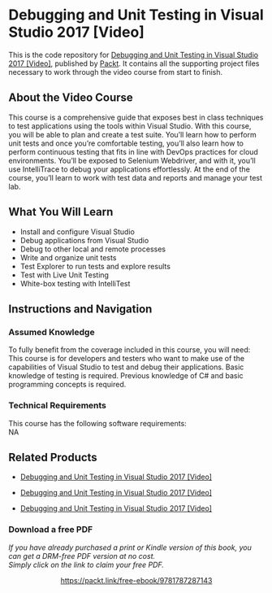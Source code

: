 # Debugging and Unit Testing in Visual Studio 2017 [Video]
This is the code repository for [Debugging and Unit Testing in Visual Studio 2017 [Video]](https://www.packtpub.com/application-development/debugging-and-unit-testing-visual-studio-2017-video?utm_source=github&utm_medium=repository&utm_campaign=9781787287143), published by [Packt](https://www.packtpub.com/?utm_source=github). It contains all the supporting project files necessary to work through the video course from start to finish.
## About the Video Course
This course is a comprehensive guide that exposes best in class techniques to test applications using the tools within Visual Studio. With this course, you will be able to plan and create a test suite. You’ll learn how to perform unit tests and once you’re comfortable testing, you’ll also learn how to perform continuous testing that fits in line with DevOps practices for cloud environments. You’ll be exposed to Selenium Webdriver, and with it, you’ll use IntelliTrace to debug your applications effortlessly. At the end of the course, you’ll learn to work with test data and reports and manage your test lab.	

<H2>What You Will Learn</H2>
<DIV class=book-info-will-learn-text>
<UL>
<LI>Install and configure Visual Studio 
<LI>Debug applications from Visual Studio 
<LI>Debug to other local and remote processes 
<LI>Write and organize unit tests 
<LI>Test Explorer to run tests and explore results 
<LI>Test with Live Unit Testing 
<LI>White-box testing with IntelliTest </LI></UL></DIV>

## Instructions and Navigation
### Assumed Knowledge
To fully benefit from the coverage included in this course, you will need:<br/>
This course is for developers and testers who want to make use of the capabilities of Visual Studio to test and debug their applications. Basic knowledge of testing is required. Previous knowledge of C# and basic programming concepts is required.	
### Technical Requirements
This course has the following software requirements:<br/>
NA

## Related Products
* [Debugging and Unit Testing in Visual Studio 2017 [Video]](https://www.packtpub.com/application-development/debugging-and-unit-testing-visual-studio-2017-video?utm_source=github&utm_medium=repository&utm_campaign=9781787287143)

* [Debugging and Unit Testing in Visual Studio 2017 [Video]](https://www.packtpub.com/application-development/debugging-and-unit-testing-visual-studio-2017-video?utm_source=github&utm_medium=repository&utm_campaign=9781787287143)

* [Debugging and Unit Testing in Visual Studio 2017 [Video]](https://www.packtpub.com/application-development/debugging-and-unit-testing-visual-studio-2017-video?utm_source=github&utm_medium=repository&utm_campaign=9781787287143)

### Download a free PDF

 <i>If you have already purchased a print or Kindle version of this book, you can get a DRM-free PDF version at no cost.<br>Simply click on the link to claim your free PDF.</i>
<p align="center"> <a href="https://packt.link/free-ebook/9781787287143">https://packt.link/free-ebook/9781787287143 </a> </p>